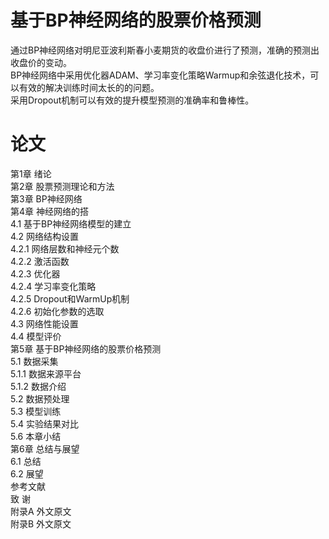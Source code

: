 #  基于BP神经网络的股票价格预测
通过BP神经网络对明尼亚波利斯春小麦期货的收盘价进行了预测，准确的预测出收盘价的变动。  
BP神经网络中采用优化器ADAM、学习率变化策略Warmup和余弦退化技术，可以有效的解决训练时间太长的的问题。  
采用Dropout机制可以有效的提升模型预测的准确率和鲁棒性。  
#  论文
  第1章  绪论  
第2章  股票预测理论和方法  
第3章  BP神经网络  
第4章 神经网络的搭  
4.1 基于BP神经网络模型的建立  
4.2 网络结构设置  
4.2.1 网络层数和神经元个数  
4.2.2 激活函数  
4.2.3 优化器  
4.2.4 学习率变化策略  
4.2.5 Dropout和WarmUp机制  
4.2.6 初始化参数的选取  
4.3 网络性能设置  
4.4 模型评价  
第5章  基于BP神经网络的股票价格预测  
5.1 数据采集  
5.1.1 数据来源平台  
5.1.2 数据介绍  
5.2 数据预处理  
5.3 模型训练  
5.4 实验结果对比  
5.6 本章小结  
第6章  总结与展望  
6.1 总结  
6.2 展望  
参考文献  
致    谢  
附录A  外文原文  
附录B  外文原文  

